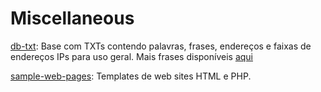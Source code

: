 # Miscellaneous


[db-txt](https://github.com/willyamcts/miscellaneous/blob/main/db-txt): Base com TXTs contendo palavras, frases, endereços e faixas de endereços IPs para uso geral. Mais frases disponíveis [aqui](https://github.com/khvorostin/useful-english-phrases)

[sample-web-pages](https://github.com/willyamcts/miscellaneous/blob/main/sample-web-pages): Templates de web sites HTML e PHP.
